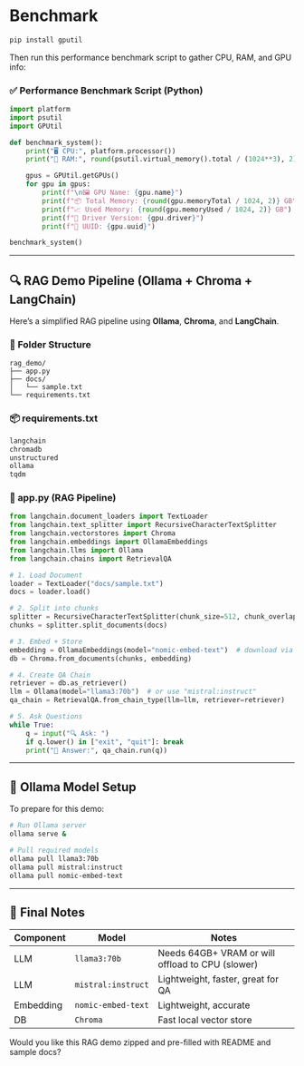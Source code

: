 # Benchmark

```bash
pip install gputil
```

Then run this performance benchmark script to gather CPU, RAM, and GPU info:

### ✅ Performance Benchmark Script (Python)

```python
import platform
import psutil
import GPUtil

def benchmark_system():
    print("🖥 CPU:", platform.processor())
    print("💾 RAM:", round(psutil.virtual_memory().total / (1024**3), 2), "GB")

    gpus = GPUtil.getGPUs()
    for gpu in gpus:
        print(f"\n🖼 GPU Name: {gpu.name}")
        print(f"📦 Total Memory: {round(gpu.memoryTotal / 1024, 2)} GB")
        print(f"📈 Used Memory: {round(gpu.memoryUsed / 1024, 2)} GB")
        print(f"🔧 Driver Version: {gpu.driver}")
        print(f"🧬 UUID: {gpu.uuid}")

benchmark_system()
```

---

## 🔍 RAG Demo Pipeline (Ollama + Chroma + LangChain)

Here’s a simplified RAG pipeline using **Ollama**, **Chroma**, and **LangChain**.

### 📁 Folder Structure

```
rag_demo/
├── app.py
├── docs/
│   └── sample.txt
└── requirements.txt
```

### 📦 requirements.txt

```txt
langchain
chromadb
unstructured
ollama
tqdm
```

### 🧠 app.py (RAG Pipeline)

```python
from langchain.document_loaders import TextLoader
from langchain.text_splitter import RecursiveCharacterTextSplitter
from langchain.vectorstores import Chroma
from langchain.embeddings import OllamaEmbeddings
from langchain.llms import Ollama
from langchain.chains import RetrievalQA

# 1. Load Document
loader = TextLoader("docs/sample.txt")
docs = loader.load()

# 2. Split into chunks
splitter = RecursiveCharacterTextSplitter(chunk_size=512, chunk_overlap=100)
chunks = splitter.split_documents(docs)

# 3. Embed + Store
embedding = OllamaEmbeddings(model="nomic-embed-text")  # download via ollama
db = Chroma.from_documents(chunks, embedding)

# 4. Create QA Chain
retriever = db.as_retriever()
llm = Ollama(model="llama3:70b")  # or use "mistral:instruct"
qa_chain = RetrievalQA.from_chain_type(llm=llm, retriever=retriever)

# 5. Ask Questions
while True:
    q = input("🔍 Ask: ")
    if q.lower() in ["exit", "quit"]: break
    print("🧠 Answer:", qa_chain.run(q))
```

---

## 🦙 Ollama Model Setup

To prepare for this demo:

```bash
# Run Ollama server
ollama serve &

# Pull required models
ollama pull llama3:70b
ollama pull mistral:instruct
ollama pull nomic-embed-text
```

---

## 🚀 Final Notes

| Component | Model              | Notes                                            |
| --------- | ------------------ | ------------------------------------------------ |
| LLM       | `llama3:70b`       | Needs 64GB+ VRAM or will offload to CPU (slower) |
| LLM       | `mistral:instruct` | Lightweight, faster, great for QA                |
| Embedding | `nomic-embed-text` | Lightweight, accurate                            |
| DB        | `Chroma`           | Fast local vector store                          |

Would you like this RAG demo zipped and pre-filled with README and sample docs?

